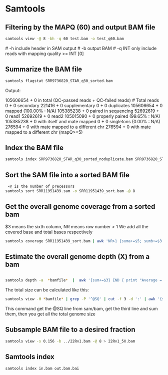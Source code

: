 # Samtools

## Filtering by the MAPQ (60) and output BAM file

```bash
samtools view -@ 8 -bh -q 60 test.bam -o test_q60.bam
```

\# -h       include header in SAM output
\# -b       output BAM
\# -q INT   only include reads with mapping quality >= INT [0]

## Summarize the BAM file

```bash
samtools flagstat SRR9736820_STAR_q30_sorted.bam
```

Output:

105606654 + 0 in total (QC-passed reads + QC-failed reads) # Total reads
0 + 0 secondary
221416 + 0 supplementary
0 + 0 duplicates
105606654 + 0 mapped (100.00% : N/A)
105385238 + 0 paired in sequencing
52692619 + 0 read1
52692619 + 0 read2
105015090 + 0 properly paired (99.65% : N/A)
105385238 + 0 with itself and mate mapped
0 + 0 singletons (0.00% : N/A)
276594 + 0 with mate mapped to a different chr
276594 + 0 with mate mapped to a different chr (mapQ>=5)

## Index the BAM file

```bash
samtools index SRR9736820_STAR_q30_sorted_noduplicate.bam SRR9736820_STAR_q30_sorted_noduplicate.bam.bai
```

## Sort the SAM file into a sorted BAM file

```bash
 -@ is the number of precessors
samtools sort SRR11951439.sam -o SRR11951439_sort.bam -@ 8
```

## Get the overall genome coverage from a sorted bam

$3 means the sixth column, NR means row number > 1
We add all the covered base and total bases respectively

```bash
samtools coverage SRR11951439_sort.bam | awk 'NR>1 {suma+=$5; sumb+=$3 } END { print "GenomeCoverageAverage = ",suma/sumb}'
```

## Estimate the overall genome depth (X) from a bam

```bash

samtools depth -a  *bamfile*  |  awk '{sum+=$3} END { print "Average = ",sum/{$genome_total_base_size}}'
```

The total size can be calculated like this:

```bash
samtools view -H *bamfile* | grep -P '^@SQ' | cut -f 3 -d ':' | awk '{sum+=$1} END {print sum}'
```

This command get the @SQ line from sam/bam, get the third line and sum them, then you get all the total genome size

## Subsample BAM file to a desired fraction

```bash
samtools view -s 0.156 -b ../22Rv1.bam -@ 8 > 22Rv1_5X.bam
```

## Samtools index

```bash
samtools index in.bam out.bam.bai
```
